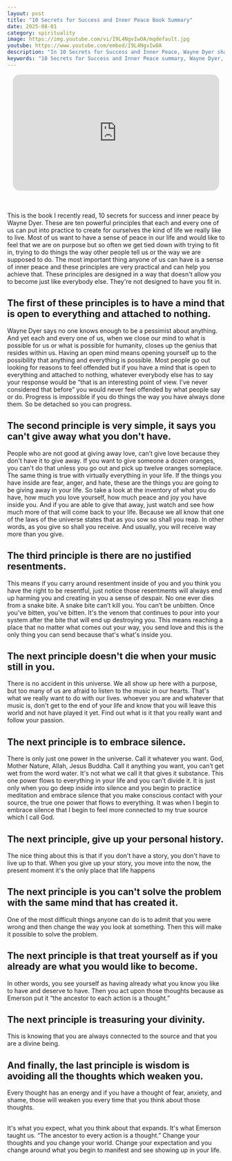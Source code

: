 ```yaml
---
layout: post
title: "10 Secrets for Success and Inner Peace Book Summary"
date: 2025-08-01
category: spirituality
image: https://img.youtube.com/vi/I9L4NgvIwOA/mqdefault.jpg
youtube: https://www.youtube.com/embed/I9L4NgvIwOA
description: "In 10 Secrets for Success and Inner Peace, Wayne Dyer shares timeless wisdom to help you live with purpose, embrace your divinity, and find lasting inner peace through practical spiritual principles."
keywords: "10 Secrets for Success and Inner Peace summary, Wayne Dyer, personal growth, spirituality, inner peace, self-development, live with purpose, meditation, self-love, success principles"
---
```


<div style="display: flex; justify-content: center; margin-bottom: 20px;">
  <div style="aspect-ratio: 16 / 9; width: 95%; max-width: 700px; position: relative;">
    <iframe 
      src="https://www.youtube.com/embed/I9L4NgvIwOA"
      title="YouTube video player"
      allowfullscreen
      frameborder="0"
      style="position: absolute; inset: 0; width: 100%; height: 100%; border-radius: 16px;">
    </iframe>
  </div>
</div>

<div style="height: 15px;"></div>
<!-- ..................................................................... -->

This is the book I recently read, 10 secrets for success and inner peace by Wayne Dyer. These are ten powerful principles that each and every one of us can put into practice to create for ourselves the kind of life we really like to live. Most of us want to have a sense of peace in our life and would like to feel that we are on purpose but so often we get tied down with trying to fit in, trying to do things the way other people tell us or the way we are supposed to do. The most important thing anyone of us can have is a sense of inner peace and these principles are very practical and can help you achieve that. These principles are designed in a way that doesn't allow you to become just like everybody else. They're not designed to have you fit in.


## The first of these principles is to have a mind that is open to everything and attached to nothing. 

Wayne Dyer says no one knows enough to be a pessimist about anything. And yet each and every one of us, when we close our mind to what is possible for us or what is possible for humanity, closes up the genius that resides within us. Having an open mind means opening yourself up to the possibility that anything and everything is possible. Most people go out looking for reasons to feel offended but if you have a mind that is open to everything and attached to nothing, whatever everybody else has to say your response would be “that is an interesting point of view. I've never considered that before” you would never feel offended by what people say or do. Progress is impossible if you do things the way you have always done them. So be detached so you can progress.


## The second principle is very simple, it says you can't give away what you don't have. 

People who are not good at giving away love, can’t give love because they don't have it to give away. If you want to give someone a dozen oranges, you can't do that unless you go out and pick up twelve oranges someplace. The same thing is true with virtually everything in your life. If the things you have inside are fear, anger, and hate, these are the things you are going to be giving away in your life. So take a look at the inventory of what you do have, how much you love yourself, how much peace and joy you have inside you. And if you are able to give that away, just watch and see how much more of that will come back to your life. Because we all know that one of the laws of the universe states that as you sow so shall you reap. In other words, as you give so shall you receive. And usually, you will receive way more than you give.


## The third principle is there are no justified resentments. 

This means if you carry around resentment inside of you and you think you have the right to be resentful, just notice those resentments will always end up harming you and creating in you a sense of despair. No one ever dies from a snake bite. A snake bite can’t kill you. You can’t be unbitten. Once you've bitten, you've bitten. It's the venom that continues to pour into your system after the bite that will end up destroying you. This means reaching a place that no matter what comes out your way, you send love and this is the only thing you can send because that's what's inside you.


## The next principle doesn't die when your music still in you. 

There is no accident in this universe. We all show up here with a purpose, but too many of us are afraid to listen to the music in our hearts. That's what we really want to do with our lives. whoever you are and whatever that music is, don't get to the end of your life and know that you will leave this world and not have played it yet. Find out what is it that you really want and follow your passion.


## The next principle is to embrace silence. 

There is only just one power in the universe. Call it whatever you want. God, Mother Nature, Allah, Jesus Buddha. Call it anything you want, you can’t get wet from the word water. It's not what we call it that gives it substance. This one power flows to everything in your life and you can't divide it. It is just only when you go deep inside into silence and you begin to practice meditation and embrace silence that you make conscious contact with your source, the true one power that flows to everything. It was when I begin to embrace silence that I begin to feel more connected to my true source which I call God.


## The next principle, give up your personal history. 

The nice thing about this is that if you don't have a story, you don't have to live up to that. When you give up your story, you move into the now, the present moment it's the only place that life happens


## The next principle is you can't solve the problem with the same mind that has created it. 

One of the most difficult things anyone can do is to admit that you were wrong and then change the way you look at something. Then this will make it possible to solve the problem.



## The next principle is that treat yourself as if you already are what you would like to become. 

In other words, you see yourself as having already what you know you like to have and deserve to have. Then you act upon those thoughts because as Emerson put it “the ancestor to each action is a thought.”


## The next principle is treasuring your divinity. 

This is knowing that you are always connected to the source and that you are a divine being.


## And finally, the last principle is wisdom is avoiding all the thoughts which weaken you. 

Every thought has an energy and if you have a thought of fear, anxiety, and shame, those will weaken you every time that you think about those thoughts.

<br>
It's what you expect, what you think about that expands. It's what Emerson taught us. “The ancestor to every action is a thought.” Change your thoughts and you change your world. Change your expectation and you change around what you begin to manifest and see showing up in your life.


